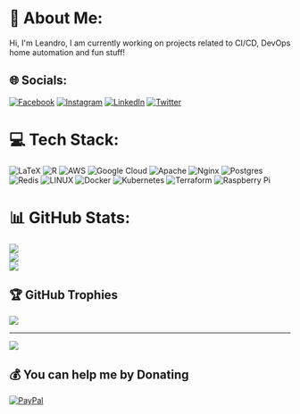 # 💫 About Me:
Hi, I'm Leandro, I am currently working on projects related to CI/CD, DevOps home automation and fun stuff!


## 🌐 Socials:
[![Facebook](https://img.shields.io/badge/Facebook-%231877F2.svg?logo=Facebook&logoColor=white)](https://facebook.com/leandroaurelio) [![Instagram](https://img.shields.io/badge/Instagram-%23E4405F.svg?logo=Instagram&logoColor=white)](https://instagram.com/oleandroaurelio) [![LinkedIn](https://img.shields.io/badge/LinkedIn-%230077B5.svg?logo=linkedin&logoColor=white)](https://linkedin.com/in/oleandroaurelio) [![Twitter](https://img.shields.io/badge/Twitter-%231DA1F2.svg?logo=Twitter&logoColor=white)](https://twitter.com/oleandroaurelio) 

# 💻 Tech Stack:
![LaTeX](https://img.shields.io/badge/latex-%23008080.svg?style=for-the-badge&logo=latex&logoColor=white) ![R](https://img.shields.io/badge/r-%23276DC3.svg?style=for-the-badge&logo=r&logoColor=white) ![AWS](https://img.shields.io/badge/AWS-%23FF9900.svg?style=for-the-badge&logo=amazon-aws&logoColor=white) ![Google Cloud](https://img.shields.io/badge/Google%20Cloud-%234285F4.svg?style=for-the-badge&logo=google-cloud&logoColor=white) ![Apache](https://img.shields.io/badge/apache-%23D42029.svg?style=for-the-badge&logo=apache&logoColor=white) ![Nginx](https://img.shields.io/badge/nginx-%23009639.svg?style=for-the-badge&logo=nginx&logoColor=white) ![Postgres](https://img.shields.io/badge/postgres-%23316192.svg?style=for-the-badge&logo=postgresql&logoColor=white) ![Redis](https://img.shields.io/badge/redis-%23DD0031.svg?style=for-the-badge&logo=redis&logoColor=white) ![LINUX](https://img.shields.io/badge/Linux-FCC624?style=for-the-badge&logo=linux&logoColor=black) ![Docker](https://img.shields.io/badge/docker-%230db7ed.svg?style=for-the-badge&logo=docker&logoColor=white) ![Kubernetes](https://img.shields.io/badge/kubernetes-%23326ce5.svg?style=for-the-badge&logo=kubernetes&logoColor=white) ![Terraform](https://img.shields.io/badge/terraform-%235835CC.svg?style=for-the-badge&logo=terraform&logoColor=white) ![Raspberry Pi](https://img.shields.io/badge/-RaspberryPi-C51A4A?style=for-the-badge&logo=Raspberry-Pi)
# 📊 GitHub Stats:
![](https://github-readme-stats.vercel.app/api?username=leandroaur&theme=default&hide_border=false&include_all_commits=true&count_private=true)<br/>
![](https://github-readme-streak-stats.herokuapp.com/?user=leandroaur&theme=default&hide_border=false)<br/>
![](https://github-readme-stats.vercel.app/api/top-langs/?username=leandroaur&theme=default&hide_border=false&include_all_commits=true&count_private=true&layout=compact)

## 🏆 GitHub Trophies
![](https://github-profile-trophy.vercel.app/?username=leandroaur&theme=chalk&no-frame=false&no-bg=true&margin-w=4)

---
[![](https://visitcount.itsvg.in/api?id=leandroaur&icon=0&color=0)](https://visitcount.itsvg.in)

  ## 💰 You can help me by Donating
  [![PayPal](https://img.shields.io/badge/PayPal-00457C?style=for-the-badge&logo=paypal&logoColor=white)](https://paypal.me/kot98@hotmail.com) 

  
<!-- Proudly created with GPRM ( https://gprm.itsvg.in ) -->
